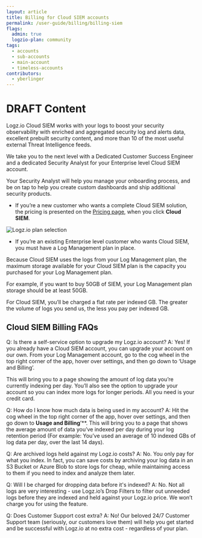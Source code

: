 ```yaml
---
layout: article
title: Billing for Cloud SIEM accounts 
permalink: /user-guide/billing/billing-siem
flags:
  admin: true
  logzio-plan: community
tags:
  - accounts
  - sub-accounts
  - main-account
  - timeless-accounts
contributors:
  - yberlinger
---
```


# DRAFT Content

Logz.io Cloud SIEM works with your logs to boost your security observability with enriched and aggregated security log and alerts data, excellent prebuilt security content, and more than 10 of the most useful external Threat Intelligence feeds.

We take you to the next level with a Dedicated Customer Success Engineer and a dedicated Security Analyst for your Enterprise level Cloud SIEM account.  

Your Security Analyst will help you manage your onboarding process, and be on tap to help you create custom dashboards and ship additional security products.

+  If you’re a new customer who wants a complete Cloud SIEM solution, the pricing is presented on the <a href = "https://logz.io/pricing/" target="_blank"> Pricing page</a>, when you click  **Cloud SIEM**.
  
  ![Logz.io plan selection](https://dytvr9ot2sszz.cloudfront.net/logz-docs/billing-charges/product-selection.png)

+ If you’re an existing Enterprise level customer who wants Cloud SIEM, you must have a Log Management plan in place. 

Because Cloud SIEM uses the logs from your Log Management plan, the maximum storage available for your Cloud SIEM plan is the capacity you purchased for your Log Management plan.

For example, if you want to buy 50GB of SIEM, your Log Management plan storage should be at least 50GB.

For Cloud SIEM, you’ll be charged a flat rate per indexed GB. The greater the volume of logs you send us, the less you pay per indexed GB.

## Cloud SIEM Billing FAQs

Q: Is there a self-service option to upgrade my Logz.io account?
A: Yes! If you already have a Cloud SIEM account, you can upgrade your account on our own. From your Log Management account, go to the cog wheel in the top right corner of the app, hover over settings, and then go down to ‘Usage and Billing’. 

This will bring you to a page showing the amount of log data you’re currently indexing per day. You’ll also see the option to upgrade your account so you can index more logs for longer periods. All you need is your credit card.

Q: How do I know how much data is being used in my account?
A: Hit the cog wheel in the top right corner of the app, hover over settings, and then go down to **Usage and Billing**’**. This will bring you to a page that shows the average amount of data you’ve indexed per day during your log retention period (For example: You’ve used an average of 10 indexed GBs of log data per day, over the last 14 days).

Q: Are archived logs held against my Logz.io costs?
A: No. You only pay for what you index. In fact, you can save costs by archiving your log data in an S3 Bucket or Azure Blob to store logs for cheap, while maintaining access to them if you need to index and analyze them later.

Q: Will I be charged for dropping data before it's indexed?
A: No. Not all logs are very interesting - use Logz.io’s Drop Filters to filter out unneeded logs before they are indexed and held against your Logz.io price. We won’t charge you for using the feature.

Q: Does Customer Support cost extra?
A: No! Our beloved 24/7 Customer Support team (seriously, our customers love them) will help you get started and be successful with Logz.io at no extra cost - regardless of your plan.

